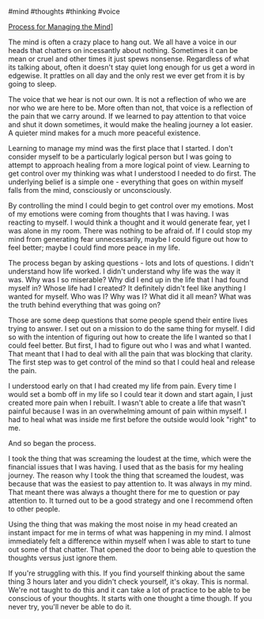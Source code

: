 #mind #thoughts #thinking #voice

[Process for Managing the Mind](Process%20for%20Managing%20the%20Mind.md)]

The mind is often a crazy place to hang out. We all have a voice in our heads that chatters on incessantly about nothing. Sometimes it can be mean or cruel and other times it just spews nonsense. Regardless of what its talking about, often it doesn't stay quiet long enough for us get a word in edgewise. It prattles on all day and the only rest we ever get from it is by going to sleep.

The voice that we hear is not our own. It is not a reflection of who we are nor who we are here to be. More often than not, that voice is a reflection of the pain that we carry around. If we learned to pay attention to that voice and shut it down sometimes, it would make the healing journey a lot easier. A quieter mind makes for a much more peaceful existence.

Learning to manage my mind was the first place that I started. I don't consider myself to be a particularly logical person but I was going to attempt to approach healing from a more logical point of view.  Learning to get control over my thinking was what I understood I needed to do first. The underlying belief is a simple one - everything that goes on within myself falls from the mind, consciously or unconsciously.

By controlling the mind I could begin to get control over my emotions. Most of my emotions were coming from thoughts that I was having. I was reacting to myself. I would think a thought and it would generate fear, yet I was alone in my room. There was nothing to be afraid of. If I could stop my mind from generating fear unnecessarily, maybe I could figure out how to feel better; maybe I could find more peace in my life.

The process began by asking questions - lots and lots of questions. I didn't understand how life worked. I didn't understand why life was the way it was. Why was I so miserable? Why did I end up in the life that I had found myself in? Whose life had I created? It definitely didn't feel like anything I wanted for myself. Who was I? Why was I? What did it all mean? What was the truth behind everything that was going on?

Those are some deep questions that some people spend their entire lives trying to answer. I set out on a mission to do the same thing for myself. I did so with the intention of figuring out how to create the life I wanted so that I could feel better. But first, I had to figure out who I was and what I wanted. That meant that I had to deal with all the pain that was blocking that clarity. The first step was to get control of the mind so that I could heal and release the pain.

I understood early on that I had created my life from pain. Every time I would set a bomb off in my life so I could tear it down and start again, I just created more pain when I rebuilt. I wasn't able to create a life that wasn't painful because I was in an overwhelming amount of pain within myself. I had to heal what was inside me first before the outside would look "right" to me. 

And so began the process. 

I took the thing that was screaming the loudest at the time, which were the financial issues that I was having. I used that as the basis for my healing journey. The reason why I took the thing that screamed the loudest, was because that was the easiest to pay attention to. It was always in my mind. That meant there was always a thought there for me to question or pay attention to. It turned out to be a good strategy and one I recommend often to other people.

Using the thing that was making the most noise in my head created an instant impact for me in terms of what was happening in my mind. I almost immediately felt a difference within myself when I was able to start to tune out some of that chatter. That opened the door to being able to question the thoughts versus just ignore them.

If you're struggling with this. If you find yourself thinking about the same thing 3 hours later and you didn't check yourself, it's okay. This is normal. We're not taught to do this and it can take a lot of practice to be able to be conscious of your thoughts. It starts with one thought a time though. If you never try, you'll never be able to do it. 
